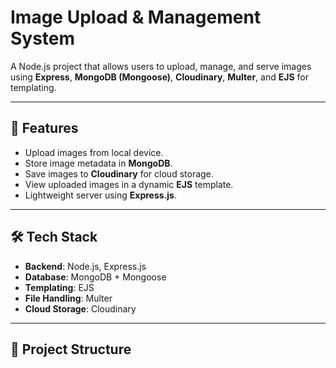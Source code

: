 # Image Upload & Management System

A Node.js project that allows users to upload, manage, and serve images using **Express**, **MongoDB (Mongoose)**, **Cloudinary**, **Multer**, and **EJS** for templating.

---

## 🚀 Features
- Upload images from local device.
- Store image metadata in **MongoDB**.
- Save images to **Cloudinary** for cloud storage.
- View uploaded images in a dynamic **EJS** template.
- Lightweight server using **Express.js**.

---

## 🛠️ Tech Stack
- **Backend**: Node.js, Express.js
- **Database**: MongoDB + Mongoose
- **Templating**: EJS
- **File Handling**: Multer
- **Cloud Storage**: Cloudinary

---

## 📂 Project Structure
